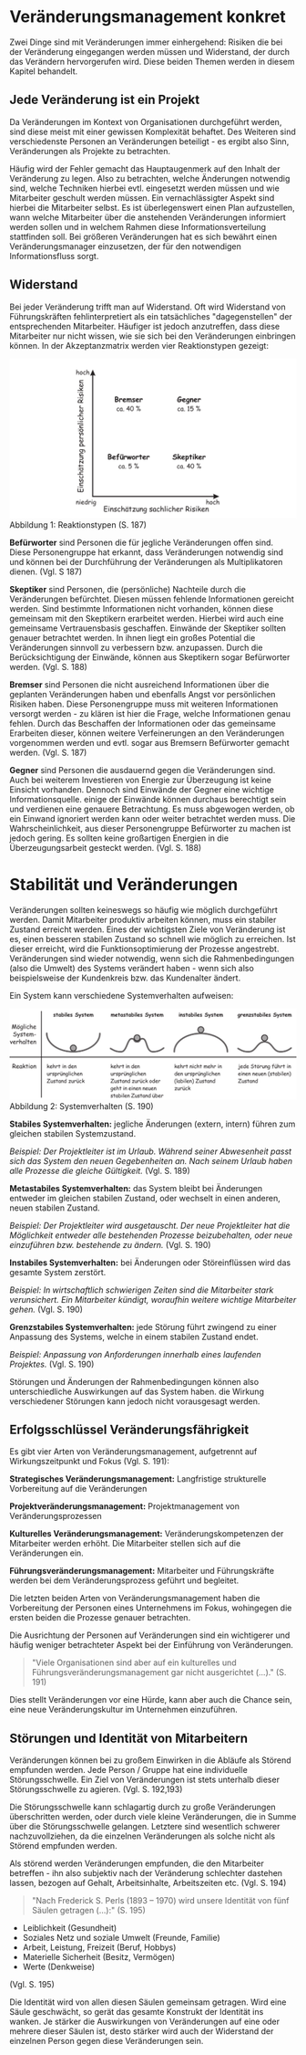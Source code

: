 # Veränderungsmanagement konkret

Zwei Dinge sind mit Veränderungen immer einhergehend: Risiken die bei der Veränderung eingegangen werden müssen und Widerstand, der durch das Verändern hervorgerufen wird. Diese beiden Themen werden in diesem Kapitel behandelt.

## Jede Veränderung ist ein Projekt

Da Veränderungen im Kontext von Organisationen durchgeführt werden, sind diese meist mit einer gewissen Komplexität behaftet. Des Weiteren sind verschiedenste Personen an Veränderungen beteiligt - es ergibt also Sinn, Veränderungen als Projekte zu betrachten. 

Häufig wird der Fehler gemacht das Hauptaugenmerk auf den Inhalt der Veränderung zu legen. Also zu betrachten, welche Änderungen notwendig sind, welche Techniken hierbei evtl. eingesetzt werden müssen und wie Mitarbeiter geschult werden müssen. Ein vernachlässigter Aspekt sind hierbei die Mitarbeiter selbst. Es ist überlegenswert einen Plan aufzustellen, wann welche Mitarbeiter über die anstehenden Veränderungen informiert werden sollen und in welchem Rahmen diese Informationsverteilung stattfinden soll. Bei größeren Veränderungen hat es sich bewährt einen Veränderungsmanager einzusetzen, der für den notwendigen Informationsfluss sorgt.

## Widerstand

Bei jeder Veränderung trifft man auf Widerstand. Oft wird Widerstand von Führungskräften fehlinterpretiert als ein tatsächliches "dagegenstellen" der entsprechenden Mitarbeiter. Häufiger ist jedoch anzutreffen, dass diese Mitarbeiter nur nicht wissen, wie sie sich bei den Veränderungen einbringen können. In der Akzeptanzmatrix werden vier Reaktionstypen gezeigt:

![Reaktionstypen](../assets/Reaktionstypen.png) Abbildung 1: Reaktionstypen (S. 187)

**Befürworter** sind Personen die für jegliche Veränderungen offen sind. Diese Personengruppe hat erkannt, dass Veränderungen notwendig sind und können bei der Durchführung der Veränderungen als Multiplikatoren dienen. (Vgl. S 187)

**Skeptiker** sind Personen, die (persönliche) Nachteile durch die Veränderungen befürchtet. Diesen müssen fehlende Informationen gereicht werden. Sind bestimmte Informationen nicht vorhanden, können diese gemeinsam mit den Skeptikern erarbeitet werden. Hierbei wird auch eine gemeinsame Vertrauensbasis geschaffen. Einwände der Skeptiker sollten genauer betrachtet werden. In ihnen liegt ein großes Potential die Veränderungen sinnvoll zu verbessern bzw. anzupassen. Durch die Berücksichtigung der Einwände, können aus Skeptikern sogar Befürworter werden. (Vgl. S. 188)

**Bremser** sind Personen die nicht ausreichend Informationen über die geplanten Veränderungen haben und  ebenfalls Angst vor persönlichen Risiken haben. Diese Personengruppe muss mit weiteren Informationen versorgt werden - zu klären ist hier die Frage, welche Informationen genau fehlen. Durch das Beschaffen der Informationen oder das gemeinsame Erarbeiten dieser, können weitere Verfeinerungen an den Veränderungen vorgenommen werden und evtl. sogar aus Bremsern Befürworter gemacht werden. (Vgl. S. 187)

**Gegner** sind Personen die ausdauernd gegen die Veränderungen sind. Auch bei weiterem Investieren von Energie zur Überzeugung ist keine Einsicht vorhanden. Dennoch sind Einwände der Gegner eine wichtige Informationsquelle. einige der Einwände können durchaus berechtigt sein und verdienen eine genauere Betrachtung. Es muss abgewogen werden, ob ein Einwand ignoriert werden kann oder weiter betrachtet werden muss. Die Wahrscheinlichkeit, aus dieser Personengruppe Befürworter zu machen ist jedoch gering. Es sollten keine großartigen Energien in die Überzeugungsarbeit gesteckt werden. (Vgl. S. 188)

# Stabilität und Veränderungen

Veränderungen sollten keineswegs so häufig wie möglich durchgeführt werden. Damit Mitarbeiter produktiv arbeiten können, muss ein stabiler Zustand erreicht werden. Eines der wichtigsten Ziele von Veränderung ist es, einen besseren stabilen Zustand so schnell wie möglich zu erreichen. Ist dieser erreicht, wird die Funktionsoptimierung der Prozesse angestrebt. Veränderungen sind wieder notwendig, wenn sich die Rahmenbedingungen (also die Umwelt) des Systems verändert haben - wenn sich also beispielsweise der Kundenkreis bzw. das Kundenalter ändert.

Ein System kann verschiedene Systemverhalten aufweisen:

![Systemverhalten](../assets/Systemverhalten.png) Abbildung 2: Systemverhalten (S. 190)

**Stabiles Systemverhalten:** jegliche Änderungen (extern, intern) führen zum gleichen stabilen Systemzustand. 

*Beispiel: Der Projektleiter ist im Urlaub. Während seiner Abwesenheit passt sich das System den neuen Gegebenheiten an. Nach seinem Urlaub haben alle Prozesse die gleiche Gültigkeit.* (Vgl. S. 189)

**Metastabiles Systemverhalten:** das System bleibt bei  Änderungen entweder im gleichen stabilen Zustand, oder wechselt in einen anderen, neuen stabilen Zustand.

*Beispiel: Der Projektleiter wird ausgetauscht. Der neue Projektleiter hat die Möglichkeit entweder alle bestehenden Prozesse beizubehalten, oder neue einzuführen bzw. bestehende zu ändern.* (Vgl. S. 190)

**Instabiles Systemverhalten:** bei Änderungen oder Störeinflüssen wird das gesamte System zerstört.

*Beispiel: In wirtschaftlich schwierigen Zeiten sind die Mitarbeiter stark verunsichert. Ein Mitarbeiter kündigt, woraufhin weitere wichtige Mitarbeiter gehen.* (Vgl. S. 190)

**Grenzstabiles Systemverhalten:** jede Störung führt zwingend zu einer Anpassung des Systems, welche in einem stabilen Zustand endet.

*Beispiel: Anpassung von Anforderungen innerhalb eines laufenden Projektes.* (Vgl. S. 190)

Störungen und Änderungen der Rahmenbedingungen können also unterschiedliche Auswirkungen auf das System haben. die Wirkung verschiedener Störungen kann jedoch nicht vorausgesagt werden.

## Erfolgsschlüssel Veränderungsfährigkeit

Es gibt vier Arten von Veränderungsmanagement, aufgetrennt auf Wirkungszeitpunkt und Fokus (Vgl. S. 191):

**Strategisches Veränderungsmanagement:** Langfristige strukturelle Vorbereitung auf die Veränderungen 

**Projektveränderungsmanagement:** Projektmanagement von Veränderungsprozessen

**Kulturelles Veränderungsmanagement:** Veränderungskompetenzen der Mitarbeiter werden erhöht. Die Mitarbeiter stellen sich auf die Veränderungen ein.

**Führungsveränderungsmanagement:** Mitarbeiter und Führungskräfte werden bei dem Veränderungsprozess geführt und begleitet.

Die letzten beiden Arten von Veränderungsmanagement haben die Vorbereitung der Personen eines Unternehmens im Fokus, wohingegen die ersten beiden die Prozesse genauer betrachten.

Die Ausrichtung der Personen auf Veränderungen sind ein wichtigerer und häufig weniger betrachteter Aspekt bei der Einführung von Veränderungen. 

> "Viele Organisationen sind aber auf ein kulturelles und Führungsveränderungsmanagement gar nicht ausgerichtet (...)." (S. 191)

Dies stellt Veränderungen vor eine Hürde, kann aber auch die Chance sein, eine neue Veränderungskultur im Unternehmen einzuführen.

## Störungen und Identität von Mitarbeitern

Veränderungen können bei zu großem Einwirken in die Abläufe als Störend empfunden werden. Jede Person / Gruppe hat eine individuelle Störungsschwelle. Ein Ziel von Veränderungen ist stets unterhalb dieser Störungsschwelle zu agieren. (Vgl. S. 192,193)

Die Störungsschwelle kann schlagartig durch zu große Veränderungen überschritten werden, oder durch viele kleine Veränderungen, die in Summe über die Störungsschwelle gelangen. Letztere sind wesentlich schwerer nachzuvollziehen, da die einzelnen Veränderungen als solche nicht als Störend empfunden werden.

Als störend werden Veränderungen empfunden, die den Mitarbeiter betreffen - ihn also subjektiv nach der Veränderung schlechter dastehen lassen, bezogen auf Gehalt, Arbeitsinhalte, Arbeitszeiten etc. (Vgl. S. 194)

> "Nach Frederick S. Perls (1893 – 1970) wird unsere Identität von fünf Säulen getragen (...):" (S. 195)

- Leiblichkeit (Gesundheit)
- Soziales Netz und soziale Umwelt (Freunde, Familie)
- Arbeit, Leistung, Freizeit (Beruf, Hobbys)
- Materielle Sicherheit (Besitz, Vermögen)
- Werte (Denkweise)

(Vgl. S. 195)

Die Identität wird von allen diesen Säulen gemeinsam getragen. Wird eine Säule geschwächt, so gerät das gesamte Konstrukt der Identität ins wanken. Je stärker die Auswirkungen von Veränderungen auf eine oder mehrere dieser Säulen ist, desto stärker wird auch der Widerstand der einzelnen Person gegen diese Veränderungen sein.
